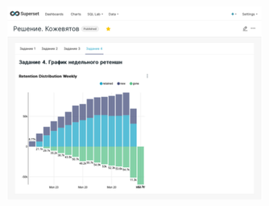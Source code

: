 <p align="center">
  <img src="https://github.com/mynameis-nikita/superset_dashboards/blob/main/task_4/task_4.png" width="850" title="Task_4">
</p>

